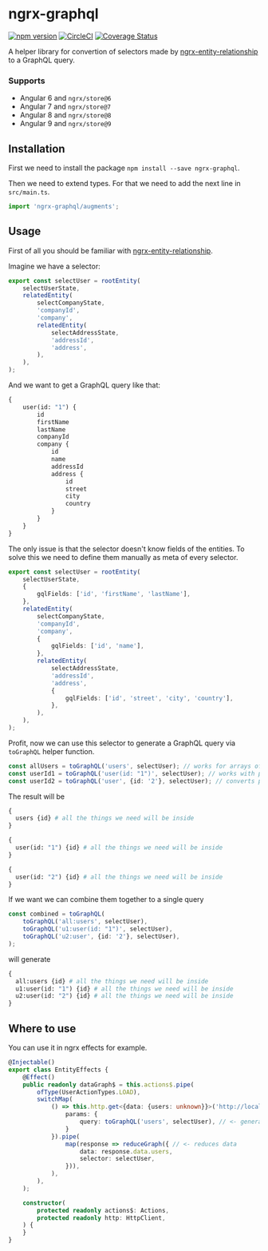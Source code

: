 # ngrx-graphql

[![npm version](https://badge.fury.io/js/ngrx-graphql.svg)](https://badge.fury.io/js/ngrx-graphql)
[![CircleCI](https://circleci.com/gh/satanTime/ngrx-graphql.svg?style=shield)](https://app.circleci.com/pipelines/github/satanTime/ngrx-graphql)
[![Coverage Status](https://coveralls.io/repos/github/satanTime/ngrx-graphql/badge.svg?branch=master)](https://coveralls.io/github/satanTime/ngrx-graphql?branch=master)

A helper library for convertion of selectors made by [ngrx-entity-relationship](https://www.npmjs.com/package/ngrx-entity-relationship) to a GraphQL query.

### Supports
- Angular 6 and `ngrx/store@6`
- Angular 7 and `ngrx/store@7`
- Angular 8 and `ngrx/store@8`
- Angular 9 and `ngrx/store@9`

## Installation

First we need to install the package `npm install --save ngrx-graphql`.

Then we need to extend types. For that we need to add the next line in `src/main.ts`.
```typescript
import 'ngrx-graphql/augments';
```

## Usage

First of all you should be familiar with [ngrx-entity-relationship](https://www.npmjs.com/package/ngrx-entity-relationship).

Imagine we have a selector:
```typescript
export const selectUser = rootEntity(
    selectUserState,
    relatedEntity(
        selectCompanyState,
        'companyId',
        'company',
        relatedEntity(
            selectAddressState,
            'addressId',
            'address',
        ),
    ),
);
```

And we want to get a GraphQL query like that:
```graphql
{
    user(id: "1") {
        id
        firstName
        lastName
        companyId
        company {
            id
            name
            addressId
            address {
                id
                street
                city
                country
            }
        }
    }
}
```

The only issue is that the selector doesn't know fields of the entities.
To solve this we need to define them manually as meta of every selector.

```typescript
export const selectUser = rootEntity(
    selectUserState,
    {
        gqlFields: ['id', 'firstName', 'lastName'],
    },
    relatedEntity(
        selectCompanyState,
        'companyId',
        'company',
        {
            gqlFields: ['id', 'name'],
        },
        relatedEntity(
            selectAddressState,
            'addressId',
            'address',
            {
                gqlFields: ['id', 'street', 'city', 'country'],
            },
        ),
    ),
);
```

Profit, now we can use this selector to generate a GraphQL query via `toGraphQL` helper function.
```typescript
const allUsers = toGraphQL('users', selectUser); // works for arrays of entities
const userId1 = toGraphQL('user(id: "1")', selectUser); // works with parameters
const userId2 = toGraphQL('user', {id: '2'}, selectUser); // converts parameters
```
The result will be
```graphql
{
  users {id} # all the things we need will be inside
}
```
```graphql
{
  user(id: "1") {id} # all the things we need will be inside
}
```
```graphql
{
  user(id: "2") {id} # all the things we need will be inside
}
```
If we want we can combine them together to a single query
```typescript
const combined = toGraphQL(
    toGraphQL('all:users', selectUser),
    toGraphQL('u1:user(id: "1")', selectUser),
    toGraphQL('u2:user', {id: '2'}, selectUser),
);
```
will generate
```graphql
{
  all:users {id} # all the things we need will be inside
  u1:user(id: "1") {id} # all the things we need will be inside
  u2:user(id: "2") {id} # all the things we need will be inside
}
```

## Where to use

You can use it in ngrx effects for example.
```typescript
@Injectable()
export class EntityEffects {
    @Effect()
    public readonly dataGraph$ = this.actions$.pipe(
        ofType(UserActionTypes.LOAD),
        switchMap(
            () => this.http.get<{data: {users: unknown}}>('http://localhost:3000/graphql', {
                params: {
                    query: toGraphQL('users', selectUser), // <- generates query
                }
            }).pipe(
                map(response => reduceGraph({ // <- reduces data
                    data: response.data.users,
                    selector: selectUser,
                })),
            ),
        ),
    );

    constructor(
        protected readonly actions$: Actions,
        protected readonly http: HttpClient,
    ) {
    }
}
```
